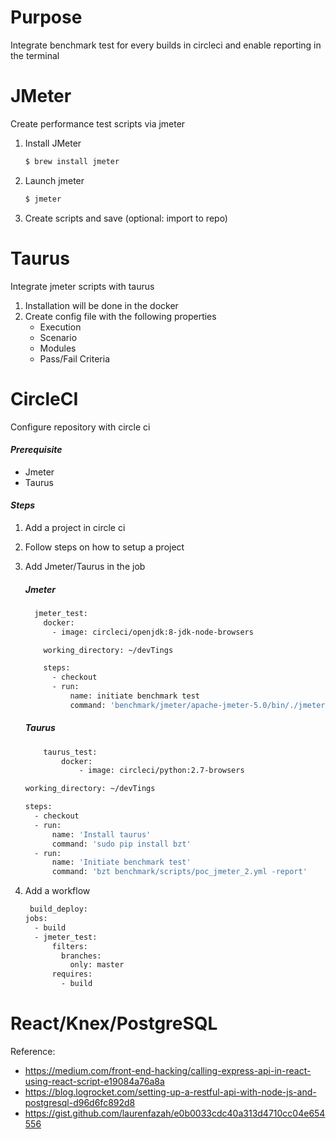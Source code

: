 # Purpose 
Integrate benchmark test for every builds in circleci and enable reporting in the terminal

# JMeter
Create performance test scripts via jmeter 
1. Install JMeter 
    ```sh 
    $ brew install jmeter 
    ```
2. Launch jmeter 
    ```sh 
    $ jmeter
    ````
3. Create scripts and save (optional: import to repo)

# Taurus 
Integrate jmeter scripts with taurus 
1. Installation will be done in the docker 
2. Create config file with the following properties 
    - Execution 
    - Scenario 
    - Modules
    - Pass/Fail Criteria 

# CircleCI 
Configure repository with circle ci 

#### _Prerequisite_
- Jmeter
- Taurus 

#### _Steps_
1. Add a project in circle ci 
2. Follow steps on how to setup a project 
3. Add Jmeter/Taurus in the job 

    ##### Jmeter
    ```sh
      jmeter_test: 
        docker:
          - image: circleci/openjdk:8-jdk-node-browsers
    
        working_directory: ~/devTings
    
        steps: 
          - checkout
          - run: 
              name: initiate benchmark test
              command: 'benchmark/jmeter/apache-jmeter-5.0/bin/./jmeter -n -t benchmark/scripts/poc_jmeter_2.jmx'
    ```
    ##### Taurus   
    ```sh
        taurus_test: 
            docker: 
                - image: circleci/python:2.7-browsers

    working_directory: ~/devTings

    steps: 
      - checkout
      - run: 
          name: 'Install taurus'
          command: 'sudo pip install bzt'
      - run: 
          name: 'Initiate benchmark test'
          command: 'bzt benchmark/scripts/poc_jmeter_2.yml -report'
    ```
    
4. Add a workflow 
    ```sh 
     build_deploy: 
    jobs: 
      - build
      - jmeter_test:
          filters: 
            branches: 
              only: master 
          requires: 
            - build
    ```

   
# React/Knex/PostgreSQL

Reference: 
- https://medium.com/front-end-hacking/calling-express-api-in-react-using-react-script-e19084a76a8a
- https://blog.logrocket.com/setting-up-a-restful-api-with-node-js-and-postgresql-d96d6fc892d8
- https://gist.github.com/laurenfazah/e0b0033cdc40a313d4710cc04e654556

